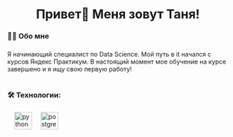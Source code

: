 
###

<h1 align="center">Привет👋 Меня зовут Таня!</h1>

###

<h3 align="left">👩‍💻  Обо мне</h3>

###

<p align="left">Я начинающий специалист по Data Science. Мой путь в it начался с курсов Яндекс Практикум. В настоящий момент мое обучение на курсе завершено и я ищу свою первую работу!<br><br> </p>


###

<h3 align="left">🛠 Технологии:</h3>

###

<div align="left">
  <img width="12" />
  <img src="https://skillicons.dev/icons?i=py" height="40" alt="python logo"  />
  <img width="12" />
  <img src="https://skillicons.dev/icons?i=postgres" height="40" alt="postgresql logo"  />
</div>

###
